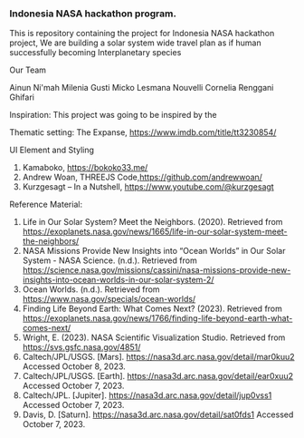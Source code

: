
### Indonesia NASA hackathon program.
This is repository containing the project for Indonesia NASA hackathon project, 
We are building a solar system wide travel plan as if human successfully becoming Interplanetary species


Our Team

Ainun Ni'mah Milenia Gusti
Micko Lesmana
Nouvelli Cornelia
Renggani Ghifari

Inspiration:
This project was going to be inspired by the  

Thematic setting:
The Expanse, https://www.imdb.com/title/tt3230854/

UI Element and Styling
1. Kamaboko, https://bokoko33.me/
2. Andrew Woan, THREEJS Code,https://github.com/andrewwoan/
3. Kurzgesagt – In a Nutshell, https://www.youtube.com/@kurzgesagt

Reference Material:
1. Life in Our Solar System? Meet the Neighbors. (2020). Retrieved from https://exoplanets.nasa.gov/news/1665/life-in-our-solar-system-meet-the-neighbors/
2. NASA Missions Provide New Insights into “Ocean Worlds” in Our Solar System - NASA Science. (n.d.). Retrieved from https://science.nasa.gov/missions/cassini/nasa-missions-provide-new-insights-into-ocean-worlds-in-our-solar-system-2/
3. Ocean Worlds. (n.d.). Retrieved from https://www.nasa.gov/specials/ocean-worlds/
4. Finding Life Beyond Earth: What Comes Next? (2023). Retrieved from https://exoplanets.nasa.gov/news/1766/finding-life-beyond-earth-what-comes-next/
5. Wright, E. (2023). NASA Scientific Visualization Studio. Retrieved from https://svs.gsfc.nasa.gov/4851/
6. Caltech/JPL/USGS. [Mars]. https://nasa3d.arc.nasa.gov/detail/mar0kuu2
Accessed October 8, 2023.
7. Caltech/JPL/USGS. [Earth]. https://nasa3d.arc.nasa.gov/detail/ear0xuu2
Accessed October 7, 2023.
8. Caltech/JPL. [Jupiter]. https://nasa3d.arc.nasa.gov/detail/jup0vss1
Accessed October 7, 2023.
9. Davis, D. [Saturn]. https://nasa3d.arc.nasa.gov/detail/sat0fds1
Accessed October 7, 2023.
